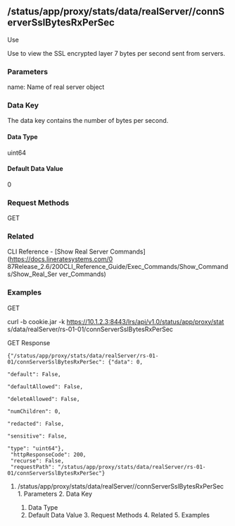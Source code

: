 ## /status/app/proxy/stats/data/realServer/<name>/connServerSslBytesRxPerSec

Use

Use to view the SSL encrypted layer 7 bytes per second sent from servers.

### Parameters

name: Name of real server object

### Data Key

The data key contains the number of bytes per second.

#### Data Type

uint64

#### Default Data Value

0

### Request Methods

GET

### Related

CLI Reference - [Show Real Server Commands](https://docs.lineratesystems.com/0
87Release_2.6/200CLI_Reference_Guide/Exec_Commands/Show_Commands/Show_Real_Ser
ver_Commands)

### Examples

GET

curl -b cookie.jar -k https://10.1.2.3:8443/lrs/api/v1.0/status/app/proxy/stat
s/data/realServer/rs-01-01/connServerSslBytesRxPerSec

GET Response

    
    {"/status/app/proxy/stats/data/realServer/rs-01-01/connServerSslBytesRxPerSec": {"data": 0,
                                                                                      "default": False,
                                                                                      "defaultAllowed": False,
                                                                                      "deleteAllowed": False,
                                                                                      "numChildren": 0,
                                                                                      "redacted": False,
                                                                                      "sensitive": False,
                                                                                      "type": "uint64"},
     "httpResponseCode": 200,
     "recurse": False,
     "requestPath": "/status/app/proxy/stats/data/realServer/rs-01-01/connServerSslBytesRxPerSec"}
    

  1. /status/app/proxy/stats/data/realServer/<name>/connServerSslBytesRxPerSec
    1. Parameters
    2. Data Key
      1. Data Type
      2. Default Data Value
    3. Request Methods
    4. Related
    5. Examples

